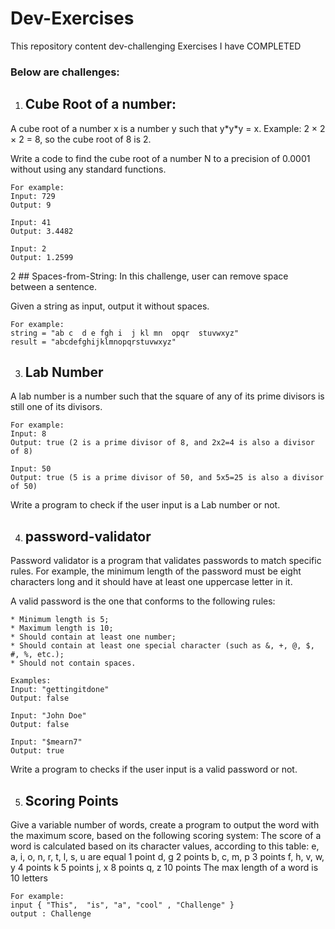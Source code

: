 # Dev-Exercises
This repository content dev-challenging Exercises  I have COMPLETED
### Below are challenges:

1. ## Cube Root of a number:
A cube root of a number x is a number y such that y\*y\*y = x.
Example: 2 × 2 × 2 = 8, so the cube root of 8 is 2.

Write a code to find the cube root of a number N  to a precision of 0.0001 without using any standard functions.

```
For example:
Input: 729
Output: 9

Input: 41
Output: 3.4482

Input: 2
Output: 1.2599
```


2 ## Spaces-from-String:
In this challenge, user can remove space between a sentence.

Given a string as input, output it without spaces.

```
For example:
string = "ab c  d e fgh i  j kl mn  opqr  stuvwxyz"
result = "abcdefghijklmnopqrstuvwxyz"
```


3. ## Lab Number
A lab number is a number such that the square of any of its prime divisors is still one of its divisors.

```
For example:
Input: 8
Output: true (2 is a prime divisor of 8, and 2x2=4 is also a divisor of 8)

Input: 50
Output: true (5 is a prime divisor of 50, and 5x5=25 is also a divisor of 50)
```
Write a program to check if the user input is a Lab number or not.

4. ## password-validator
Password validator is a program that validates passwords to match specific rules. For example, the minimum length of the password must be eight characters long and it should have at least one uppercase letter in it. 

A valid password is the one that conforms to the following rules:

    * Minimum length is 5;
    * Maximum length is 10;
    * Should contain at least one number;
    * Should contain at least one special character (such as &, +, @, $, #, %, etc.);
    * Should not contain spaces.
    
```
Examples:
Input: "gettingitdone"
Output: false

Input: "John Doe"
Output: false

Input: "$mearn7"
Output: true

```
Write a program to checks if the user input is a valid password or not.



5. ## Scoring Points
Give a variable number of words, create a program to output the word with the maximum score, based on the following scoring system:
The score of a word is calculated based on its character values, according to this table:
e, a, i, o, n, r, t, l, s, u are equal 1 point
d, g 2 points
b, c, m, p 3 points
f, h, v, w, y 4 points
k 5 points
j, x 8 points
q, z 10 points
The max length of a word is 10 letters

```
For example:
input { "This",  "is", "a", "cool" , "Challenge" }
output : Challenge

```

